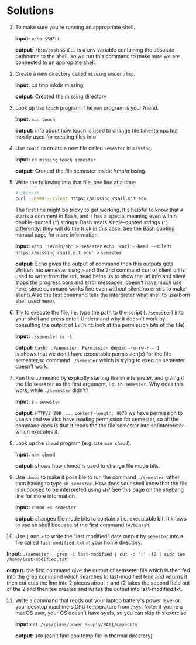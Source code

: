 # Solutions

1.  To make sure you’re running an appropriate shell.

    **Input:** `echo $SHELL`

    **output:** `/bin/bash`
                `$SHELL` is a env variable containing the absolute pathname to the shell, so we run this command to make sure we are connected to an appropiate shell.


2. Create a new directory called `missing` under `/tmp`.

   **Input:** 
        cd tmp
        mkdir missing

   **output:** Created the missing directory 

3. Look up the `touch` program. The `man` program is your friend.

   **Input:** `man touch`

   **output:** info about how touch is used to change file timestamps but mostly used for creating files imo

4. Use `touch` to create a new file called `semester` in `missing`.

   **Input:** 
        `cd missing`
        `touch semester`

   **output:** Created the file semester inside /tmp/missing.

5. Write the following into that file, one line at a time:

   ```bash
   #!/bin/sh
   curl --head --silent https://missing.csail.mit.edu
   ```

   The first line might be tricky to get working. It's helpful to know that
   `#` starts a comment in Bash, and `!` has a special meaning even within
   double-quoted (`"`) strings. Bash treats single-quoted strings (`'`)
   differently: they will do the trick in this case. See the Bash
   [quoting](https://www.gnu.org/software/bash/manual/html_node/Quoting.html)
   manual page for more information.

   **Input:** 
        `echo '!#/bin/sh' > semester`
        `echo 'curl --head --silent https://missing.csail.mit.edu' >` `semester`

   **output:** Echo gives the output of command then this outputs gets Written into semester usng `>` and the 2nd command curl or client url is used to write from the url, head helps us to show the url info and silent stops the progress bars and error messages, doesn't have much use here, since command works fine even without silent(no errors to make silent).Also the first command tells the interpreter what shell to use(born shell used here).

6. Try to execute the file, i.e. type the path to the script (`./semester`)
   into your shell and press enter. Understand why it doesn't work by
   consulting the output of `ls` (hint: look at the permission bits of the
   file).

   **Input:**
        `./semester`
        `ls -l`

   **output:** 
            `bash: ./semester: Permission denied`
            `-rw-rw-r-- 1`  
             ls shows that we don't have executable permission(x) for the file semester,so command `./semester` which is trying to execute semester doesn't work.    

7. Run the command by explicitly starting the `sh` interpreter, and giving it
   the file `semester` as the first argument, i.e. `sh semester`. Why does
   this work, while `./semester` didn't?

   **Input:** `sh semester`

   **output:**
             `HTTP/2 200`
            `....`
            `content-length: 8070`
             we have permission to use sh and we also have reading permission for semester, so all the command does is that it reads the the file semester into sh/interpreter which executes it.  
   

8. Look up the `chmod` program (e.g. use `man chmod`).

   **Input:** `man chmod`

   **output:** shows how chmod is used to change file mode bits.

9. Use `chmod` to make it possible to run the command `./semester` rather than
   having to type `sh semester`. How does your shell know that the file is
   supposed to be interpreted using `sh`? See this page on the
   [shebang](<https://en.wikipedia.org/wiki/Shebang_(Unix)>) line for more
   information.

   **Input:** `chmod +x semester`

   **output:** changes file mode bits to contain x i.e. executable bit. it knows to use sh shell becuase of the first command `!#/bin/sh`.

10. Use `|` and `>` to write the "last modified" date output by
   `semester` into a file called `last-modified.txt` in your home
   directory.

   **Input:**
         `./semester | grep -i last-modified | cut -d ':' -f2 | sudo tee /home/last-modified.txt`
   
   **output:** the first command give the output of semseter file which is then fed into the grep command which searches fo last-modified feild and returns it then cut cuts the line into 2 pieces about `:` and f2 takes the second field out of the 2 and then tee creates and writes the output into last-modified.txt.

11. Write a command that reads out your laptop battery's power level or your
    desktop machine's CPU temperature from `/sys`. Note: if you're a macOS
    user, your OS doesn't have sysfs, so you can skip this exercise.

    **Input:**`cat /sys/class/power_supply/BAT1/capacity`

    **output:** `100`
                (can't find cpu temp file in thermal directory)